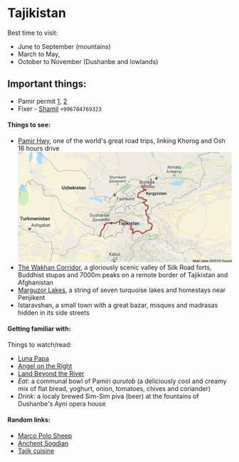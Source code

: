 # Tajikistan

Best time to visit:
- June to September (mountains)
- March to May, 
- October to November (Dushanbe and lowlands)

## Important things:
- Pamir permit [1](https://caravanistan.com/visa/tajikistan/gbao-permit/), [2](http://www.traveltajikistan.net/visa/gbao/)
- Fixer - [Shamil](https://nomadmania.com/fixers/asc/178) `+996704769323` 

#### Things to see:
- [Pamir Hwy](https://en.wikipedia.org/wiki/M41_highway), one of the world's great road trips, linking Khorog and Osh 16 hours drive
![Pamir Hwy](/assets/images/pamir.png "Pamir Hwy")
- [The Wakhan Corridor](https://en.wikipedia.org/wiki/Wakhan_Corridor), a gloriously scenic valley of Silk Road forts, Buddhist stupas and 7000m peaks on a remote border of Tajikistan and Afghanistan
- [Marguzor Lakes](https://en.wikipedia.org/wiki/Fann_Mountains), a string of seven turquoise lakes and homestays near Penjikent
- Istaravshan, a small town with a great bazar, misques and madrasas hidden in its side streets

#### Getting familiar with:
Things to watch/read:
- [Luna Papa](https://en.wikipedia.org/wiki/Luna_Papa)
- [Angel on the Right](https://en.wikipedia.org/wiki/Angel_on_the_Right)
- [Land Beyond the River](https://books.google.com/books/about/Land_Beyond_the_River.html?id=zFv1cLmal0cC)
- *Eat*: a communal bowl of Pamiri _qurutob_ (a deliciously cool and creamy mix of flat bread, yoghurt, onion, tomatoes, chives and coriander)
- *Drink*: a localy brewed Sim-Sim piva (beer) at the fountains of Dushanbe's Ayni opera house

#### Random links:
- [Marco Polo Sheep](https://en.wikipedia.org/wiki/Marco_Polo_sheep)
- [Anchent Sogdian](https://ru.wikipedia.org/wiki/%D0%A1%D0%BE%D0%B3%D0%B4%D0%B8%D0%B9%D1%81%D0%BA%D0%B8%D0%B9_%D1%8F%D0%B7%D1%8B%D0%BA)
- [Tajik cuisine](https://en.wikipedia.org/wiki/Tajik_cuisine)

